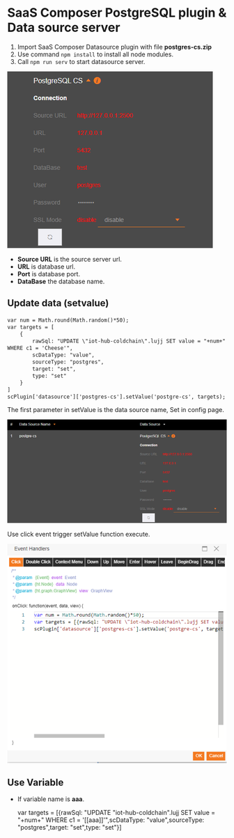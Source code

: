 # SaaS Composer PostgreSQL plugin & Data source server  

1. Import SaaS Composer Datasource plugin with file **postgres-cs.zip**  
2. Use command `npm install` to install all node modules.  
3. Call `npm run serv` to start datasource server.  

![setting](./readmeImg/setting.png)  

- **Source URL** is the source server url.  
- **URL** is database url.  
- **Port** is database port.  
- **DataBase** the database name.  

## Update data (setvalue)

    var num = Math.round(Math.random()*50);
    var targets = [
        {
            rawSql: "UPDATE \"iot-hub-coldchain\".lujj SET value = "+num+" WHERE c1 = 'Cheese'",
            scDataType: "value",
            sourceType: "postgres",
            target: "set",
            type: "set"
        }
    ]
    scPlugin['datasource']['postgres-cs'].setValue('postgre-cs', targets);

The first parameter in setValue is the data source name, Set in config page.  

![setting](./readmeImg/sourceName.png) 

Use click event trigger setValue function execute.

![setting](./readmeImg/setValue.png) 

## Use Variable  

- If variable name is **aaa**.  

    var targets = [{rawSql: "UPDATE \"iot-hub-coldchain\".lujj SET value = "+num+" WHERE c1 = '[[aaa]]'",scDataType: "value",sourceType: "postgres",target: "set",type: "set"}]

